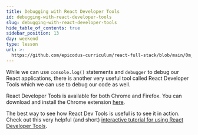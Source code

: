 ```yaml
---
title: Debugging with React Developer Tools
id: debugging-with-react-developer-tools
slug: debugging-with-react-developer-tools
hide_table_of_contents: true
sidebar_position: 13
day: weekend
type: lesson
url: >-
  https://github.com/epicodus-curriculum/react-full-stack/blob/main/0m_react_dev_tools.md
---
```


While we can use `console.log()` statements and `debugger` to debug our React applications, there is another very useful tool called React Developer Tools which we can use to debug our code as well.

React Developer Tools is available for both Chrome and Firefox. You can download and install the Chrome extension [here](https://chrome.google.com/webstore/detail/react-developer-tools/fmkadmapgofadopljbjfkapdkoienihi?hl=en).

The best way to see how React Dev Tools is useful is to see it in action. Check out this very helpful (and short) [interactive tutorial for using React Developer Tools](https://react-devtools-tutorial.now.sh/).